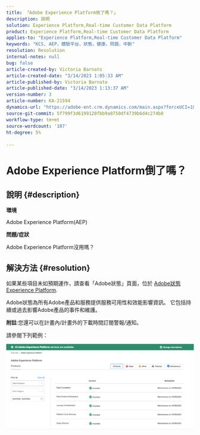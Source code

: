 ```yaml
---
title: 「Adobe Experience Platform倒了嗎？」
description: 說明
solution: Experience Platform,Real-time Customer Data Platform
product: Experience Platform,Real-time Customer Data Platform
applies-to: "Experience Platform,Real-time Customer Data Platform"
keywords: "KCS, AEP，體驗平台，狀態，健康，問題，中斷"
resolution: Resolution
internal-notes: null
bug: false
article-created-by: Victoria Barnato
article-created-date: "3/14/2023 1:05:33 AM"
article-published-by: Victoria Barnato
article-published-date: "3/14/2023 1:13:37 AM"
version-number: 3
article-number: KA-21594
dynamics-url: "https://adobe-ent.crm.dynamics.com/main.aspx?forceUCI=1&pagetype=entityrecord&etn=knowledgearticle&id=16201d51-04c2-ed11-83ff-6045bd006d92"
source-git-commit: 5f799f3d6199120fbb9a0750df4739b6d4c274b8
workflow-type: tm+mt
source-wordcount: '107'
ht-degree: 5%

---
```


# Adobe Experience Platform倒了嗎？

## 說明 {#description}


<b>環境</b>

Adobe Experience Platform(AEP)

<b>問題/症狀</b>

Adobe Experience Platform沒用嗎？


## 解決方法 {#resolution}


如果某些項目未如預期運作，請查看「Adobe狀態」頁面，位於 [Adobe狀態Experience Platform](https://status.adobe.com/cloud/experience_platform#/).

Adobe狀態為所有Adobe產品和服務提供服務可用性和效能影響資訊。 它包括持續或過去影響Adobe產品的事件和維護。

<b>附註</b>:您還可以在計畫內/計畫外的下載時間訂閱警報/通知。

請參閱下列範例：

![](assets/dc4ebf6a-94b6-ed11-83fe-6045bd006a22.png)
